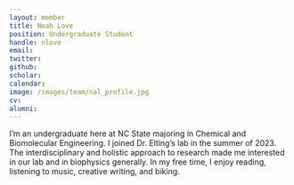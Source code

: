 ```yaml
---
layout: member
title: Noah Love
position: Undergraduate Student
handle: nlove
email:
twitter:
github:
scholar:
calendar:
image: /images/team/nal_profile.jpg
cv:
alumni: 
---
```



I’m an undergraduate here at NC State majoring in Chemical and Biomolecular Engineering. I joined Dr. Elting’s lab in the summer of 2023. The interdisciplinary and holistic approach to research made me interested in our lab and in biophysics generally. In my free time, I enjoy reading, listening to music, creative writing, and biking.
